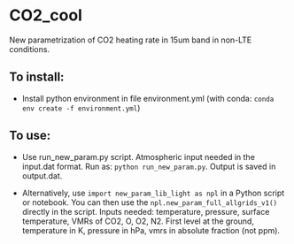 # CO2_cool
New parametrization of CO2 heating rate in 15um band in non-LTE conditions.

## To install:
- Install python environment in file environment.yml (with conda: `conda env create -f environment.yml`)

## To use:
- Use run_new_param.py script. Atmospheric input needed in the input.dat format. Run as: `python run_new_param.py`. Output is saved in output.dat.

- Alternatively, use `import new_param_lib_light as npl` in a Python script or notebook. You can then use the `npl.new_param_full_allgrids_v1()` directly in the script. Inputs needed: temperature, pressure, surface temperature, VMRs of CO2, O, O2, N2. First level at the ground, temperature in K, pressure in hPa, vmrs in absolute fraction (not ppm).

